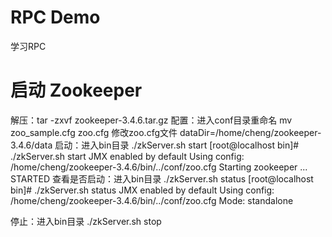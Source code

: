 # RPC Demo
学习RPC

# 启动 Zookeeper
解压：tar -zxvf zookeeper-3.4.6.tar.gz
配置：进入conf目录重命名 mv zoo_sample.cfg zoo.cfg
      修改zoo.cfg文件 dataDir=/home/cheng/zookeeper-3.4.6/data
启动：进入bin目录 ./zkServer.sh start
      [root@localhost bin]# ./zkServer.sh start
      JMX enabled by default
      Using config: /home/cheng/zookeeper-3.4.6/bin/../conf/zoo.cfg
      Starting zookeeper ... STARTED
查看是否启动：进入bin目录 ./zkServer.sh status
      [root@localhost bin]#  ./zkServer.sh status
      JMX enabled by default
      Using config: /home/cheng/zookeeper-3.4.6/bin/../conf/zoo.cfg
      Mode: standalone

停止：进入bin目录 ./zkServer.sh stop
